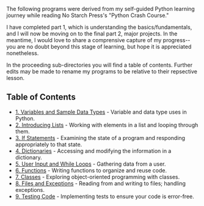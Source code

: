 The following programs were derived from my self-guided Python learning 
journey while reading No Starch Press's "Python Crash Course." 

I have completed part 1, which is understanding the basics/fundamentals, and
I will now be moving on to the final part 2, major projects. In the meantime, 
I would love to share a comprensive capture of my progress--you are no doubt 
beyond this stage of learning, but hope it is appreciated nonetheless. 

In the proceeding sub-directories you will find a table of contents. Further 
edits may be made to rename my programs to be relative to their repsective 
lesson.

## Table of Contents 

- [1. Variables and Sample Data Types](/1_variables_and_simple_data_types) - Variable and data type uses in Python.
- [2. Introducing Lists](/2_introducing_lists) - Working with elements in a list and looping through them.
- [3. If Statements](/3_if_statements) - Examining the state of a program and responding appropriately to that state.
- [4. Dictionaries](/4_dictionaries) - Accessing and modifying the information in a dictionary.
- [5. User Input and While Loops](/5_user_input_and_while_loops) - Gathering data from a user.
- [6. Functions](/6_functions) - Writing functions to organize and reuse code.
- [7. Classes](/7_classes) - Exploring object-oriented programming with classes.
- [8. Files and Exceptions](/8_files_and_exceptions) - Reading from and writing to files; handling exceptions.
- [9. Testing Code](/9_testing_code) - Implementing tests to ensure your code is error-free.